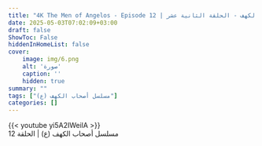 ```yaml
---
title: "4K The Men of Angelos - Episode 12 | مسلسل أصحاب الكهف - الحلقة الثانية عشر"
date: 2025-05-03T07:02:09+03:00
draft: false
ShowToc: False
hiddenInHomeList: false
cover:
    image: img/6.png
    alt: 'صورة'
    caption: ''
    hidden: true
summary: ""
tags: ["مسلسل أصحاب الكهف (ع)"]
categories: []
---
```


{{< youtube yi5A2IWeilA >}}
<br>
مسلسل أصحاب الكهف (ع) | الحلقة 12
